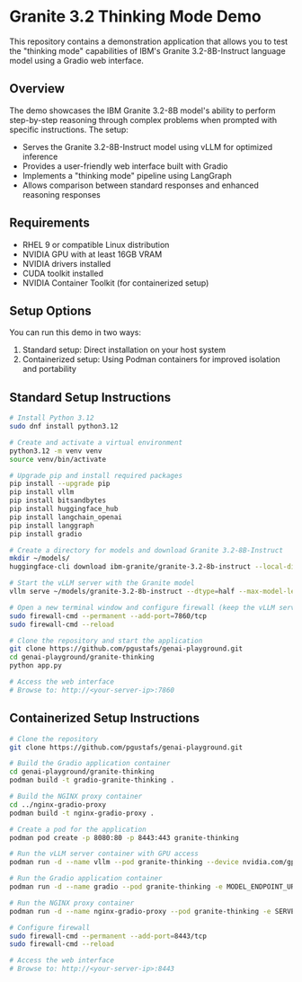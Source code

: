 # Granite 3.2 Thinking Mode Demo
This repository contains a demonstration application that allows you to test the "thinking mode" capabilities of IBM's Granite 3.2-8B-Instruct language model using a Gradio web interface.

## Overview
The demo showcases the IBM Granite 3.2-8B model's ability to perform step-by-step reasoning through complex problems when prompted with specific instructions. The setup:

- Serves the Granite 3.2-8B-Instruct model using vLLM for optimized inference
- Provides a user-friendly web interface built with Gradio
- Implements a "thinking mode" pipeline using LangGraph
- Allows comparison between standard responses and enhanced reasoning responses

## Requirements

- RHEL 9 or compatible Linux distribution
- NVIDIA GPU with at least 16GB VRAM
- NVIDIA drivers installed
- CUDA toolkit installed
- NVIDIA Container Toolkit (for containerized setup)

## Setup Options
You can run this demo in two ways:

1. Standard setup: Direct installation on your host system
2. Containerized setup: Using Podman containers for improved isolation and portability

## Standard Setup Instructions
```bash
# Install Python 3.12
sudo dnf install python3.12 

# Create and activate a virtual environment
python3.12 -m venv venv
source venv/bin/activate

# Upgrade pip and install required packages
pip install --upgrade pip
pip install vllm
pip install bitsandbytes
pip install huggingface_hub
pip install langchain_openai
pip install langgraph
pip install gradio

# Create a directory for models and download Granite 3.2-8B-Instruct
mkdir ~/models/
huggingface-cli download ibm-granite/granite-3.2-8b-instruct --local-dir ~/models/granite-3.2-8b-instruct

# Start the vLLM server with the Granite model
vllm serve ~/models/granite-3.2-8b-instruct --dtype=half --max-model-len=8192 --served-model-name granite-3.2-8b-instruct --quantization bitsandbytes --load-format bitsandbytes

# Open a new terminal window and configure firewall (keep the vLLM server running)
sudo firewall-cmd --permanent --add-port=7860/tcp 
sudo firewall-cmd --reload

# Clone the repository and start the application
git clone https://github.com/pgustafs/genai-playground.git
cd genai-playground/granite-thinking
python app.py 

# Access the web interface
# Browse to: http://<your-server-ip>:7860
```

## Containerized Setup Instructions
```bash
# Clone the repository
git clone https://github.com/pgustafs/genai-playground.git

# Build the Gradio application container
cd genai-playground/granite-thinking
podman build -t gradio-granite-thinking .

# Build the NGINX proxy container
cd ../nginx-gradio-proxy
podman build -t nginx-gradio-proxy .

# Create a pod for the application
podman pod create -p 8080:80 -p 8443:443 granite-thinking

# Run the vLLM server container with GPU access
podman run -d --name vllm --pod granite-thinking --device nvidia.com/gpu=all -v ~/models:/models:z vllm/vllm-openai:latest --model /models/granite-3.2-8b-instruct --dtype=half --max-model-len=8096 --served-model-name granite-3.2-8b-instruct --quantization bitsandbytes --load-format bitsandbytes

# Run the Gradio application container
podman run -d --name gradio --pod granite-thinking -e MODEL_ENDPOINT_URL=http://127.0.0.1:8000 -e MODEL_NAME=granite-3.2-8b-instruct gradio-granite-thinking:latest

# Run the NGINX proxy container
podman run -d --name nginx-gradio-proxy --pod granite-thinking -e SERVER_NAME=pgustafs.com nginx-gradio-proxy:latest

# Configure firewall
sudo firewall-cmd --permanent --add-port=8443/tcp
sudo firewall-cmd --reload

# Access the web interface
# Browse to: http://<your-server-ip>:8443
```